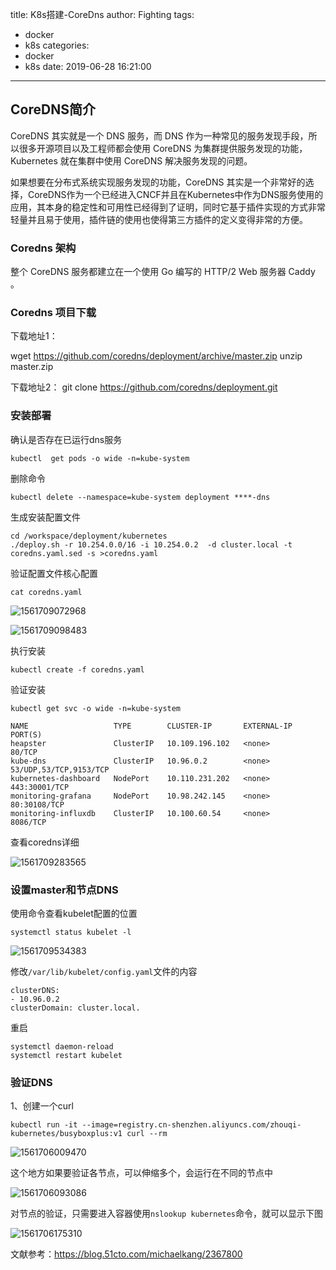 title: K8s搭建-CoreDns
author: Fighting
tags:
  - docker
  - k8s
categories:
  - docker
  - k8s
date: 2019-06-28 16:21:00
---
## CoreDNS简介

CoreDNS 其实就是一个 DNS 服务，而 DNS 作为一种常见的服务发现手段，所以很多开源项目以及工程师都会使用 CoreDNS 为集群提供服务发现的功能，Kubernetes 就在集群中使用 CoreDNS 解决服务发现的问题。

如果想要在分布式系统实现服务发现的功能，CoreDNS 其实是一个非常好的选择，CoreDNS作为一个已经进入CNCF并且在Kubernetes中作为DNS服务使用的应用，其本身的稳定性和可用性已经得到了证明，同时它基于插件实现的方式非常轻量并且易于使用，插件链的使用也使得第三方插件的定义变得非常的方便。

### Coredns 架构
整个 CoreDNS 服务都建立在一个使用 Go 编写的 HTTP/2 Web 服务器 Caddy 。

### Coredns 项目下载
下载地址1：

wget https://github.com/coredns/deployment/archive/master.zip
unzip master.zip

下载地址2：
git clone https://github.com/coredns/deployment.git

<!--more-->

### 安装部署
确认是否存在已运行dns服务

```shell
kubectl  get pods -o wide -n=kube-system
```

删除命令
```shell
kubectl delete --namespace=kube-system deployment ****-dns
```

生成安装配置文件
```shell
cd /workspace/deployment/kubernetes
./deploy.sh -r 10.254.0.0/16 -i 10.254.0.2  -d cluster.local -t coredns.yaml.sed -s >coredns.yaml
```

验证配置文件核心配置
```shell
cat coredns.yaml
```

![1561709072968](https://zhouqi-blog.oss-cn-shenzhen.aliyuncs.com/img/docker/k8s/1561709072968.png)



![1561709098483](https://zhouqi-blog.oss-cn-shenzhen.aliyuncs.com/img/docker/k8s/1561709098483.png)

执行安装

```shell
kubectl create -f coredns.yaml
```

验证安装

```shell
kubectl get svc -o wide -n=kube-system

NAME                   TYPE        CLUSTER-IP       EXTERNAL-IP   PORT(S)               
heapster               ClusterIP   10.109.196.102   <none>        80/TCP                
kube-dns               ClusterIP   10.96.0.2        <none>        53/UDP,53/TCP,9153/TCP
kubernetes-dashboard   NodePort    10.110.231.202   <none>        443:30001/TCP         
monitoring-grafana     NodePort    10.98.242.145    <none>        80:30108/TCP          
monitoring-influxdb    ClusterIP   10.100.60.54     <none>        8086/TCP              
```

查看coredns详细

![1561709283565](https://zhouqi-blog.oss-cn-shenzhen.aliyuncs.com/img/docker/k8s/1561709283565.png)

### 设置master和节点DNS

使用命令查看kubelet配置的位置

```shell
systemctl status kubelet -l
```

![1561709534383](https://zhouqi-blog.oss-cn-shenzhen.aliyuncs.com/img/docker/k8s/1561709534383.png)

修改`/var/lib/kubelet/config.yaml`文件的内容

```shell
clusterDNS:
- 10.96.0.2
clusterDomain: cluster.local.
```

重启

```shell
systemctl daemon-reload
systemctl restart kubelet
```

### 验证DNS

1、创建一个curl

```shell
kubectl run -it --image=registry.cn-shenzhen.aliyuncs.com/zhouqi-kubernetes/busyboxplus:v1 curl --rm
```

![1561706009470](https://zhouqi-blog.oss-cn-shenzhen.aliyuncs.com/img/docker/k8s/1561706009470.png)

这个地方如果要验证各节点，可以伸缩多个，会运行在不同的节点中

![1561706093086](https://zhouqi-blog.oss-cn-shenzhen.aliyuncs.com/img/docker/k8s/1561706093086.png)

对节点的验证，只需要进入容器使用`nslookup kubernetes`命令，就可以显示下图

![1561706175310](https://zhouqi-blog.oss-cn-shenzhen.aliyuncs.com/img/docker/k8s/1561706175310.png)



文献参考：<https://blog.51cto.com/michaelkang/2367800>